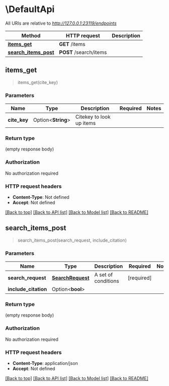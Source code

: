 # \DefaultApi

All URIs are relative to *http://127.0.0.1:23119/endpoints*

Method | HTTP request | Description
------------- | ------------- | -------------
[**items_get**](DefaultApi.md#items_get) | **GET** /items | 
[**search_items_post**](DefaultApi.md#search_items_post) | **POST** /search/items | 



## items_get

> items_get(cite_key)


### Parameters


Name | Type | Description  | Required | Notes
------------- | ------------- | ------------- | ------------- | -------------
**cite_key** | Option<**String**> | Citekey to look up items |  |

### Return type

 (empty response body)

### Authorization

No authorization required

### HTTP request headers

- **Content-Type**: Not defined
- **Accept**: Not defined

[[Back to top]](#) [[Back to API list]](../README.md#documentation-for-api-endpoints) [[Back to Model list]](../README.md#documentation-for-models) [[Back to README]](../README.md)


## search_items_post

> search_items_post(search_request, include_citation)


### Parameters


Name | Type | Description  | Required | Notes
------------- | ------------- | ------------- | ------------- | -------------
**search_request** | [**SearchRequest**](SearchRequest.md) | A set of conditions | [required] |
**include_citation** | Option<**bool**> |  |  |

### Return type

 (empty response body)

### Authorization

No authorization required

### HTTP request headers

- **Content-Type**: application/json
- **Accept**: Not defined

[[Back to top]](#) [[Back to API list]](../README.md#documentation-for-api-endpoints) [[Back to Model list]](../README.md#documentation-for-models) [[Back to README]](../README.md)

